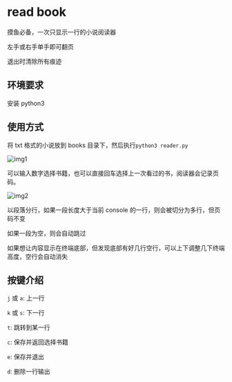 # read book

摸鱼必备，一次只显示一行的小说阅读器

左手或右手单手即可翻页

退出时清除所有痕迹

## 环境要求
安装 python3

## 使用方式

将 txt 格式的小说放到 books 目录下，然后执行`python3 reader.py`

![img1](https://github.com/fly-bear/read_book/blob/master/imgs/Lark20200702145228.png)

可以输入数字选择书籍，也可以直接回车选择上一次看过的书，阅读器会记录页码。

![img2](https://github.com/fly-bear/read_book/blob/master/imgs/Lark20200702145323.png)

以段落分行，如果一段长度大于当前 console 的一行，则会被切分为多行，但页码不变

如果一段为空，则会自动跳过

如果想让内容显示在终端底部，但发现底部有好几行空行，可以上下调整几下终端高度，空行会自动消失

## 按键介绍

`j` 或 `a`: 上一行

`k` 或 `s`: 下一行

`t`: 跳转到某一行

`c`: 保存并返回选择书籍

`e`: 保存并退出

`d`: 删除一行输出
